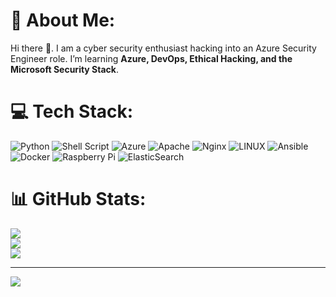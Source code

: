 # 💫 About Me:
Hi there 👋. I am a cyber security enthusiast hacking into an Azure Security Engineer role. I’m learning **Azure, DevOps, Ethical Hacking, and the Microsoft Security Stack**.


# 💻 Tech Stack:
![Python](https://img.shields.io/badge/python-3670A0?style=plastic&logo=python&logoColor=ffdd54) ![Shell Script](https://img.shields.io/badge/shell_script-%23121011.svg?style=plastic&logo=gnu-bash&logoColor=white) ![Azure](https://img.shields.io/badge/azure-%230072C6.svg?style=plastic&logo=azure-devops&logoColor=white) ![Apache](https://img.shields.io/badge/apache-%23D42029.svg?style=plastic&logo=apache&logoColor=white) ![Nginx](https://img.shields.io/badge/nginx-%23009639.svg?style=plastic&logo=nginx&logoColor=white) ![LINUX](https://img.shields.io/badge/Linux-FCC624?style=plastic&logo=linux&logoColor=black) ![Ansible](https://img.shields.io/badge/ansible-%231A1918.svg?style=plastic&logo=ansible&logoColor=white) ![Docker](https://img.shields.io/badge/docker-%230db7ed.svg?style=plastic&logo=docker&logoColor=white) ![Raspberry Pi](https://img.shields.io/badge/-RaspberryPi-C51A4A?style=plastic&logo=Raspberry-Pi) ![ElasticSearch](https://img.shields.io/badge/-ElasticSearch-005571?style=plastic&logo=elasticsearch)
# 📊 GitHub Stats:
![](https://github-readme-stats.vercel.app/api?username=imnhema&theme=radical&hide_border=false&include_all_commits=false&count_private=false)<br/>
![](https://github-readme-streak-stats.herokuapp.com/?user=imnhema&theme=radical&hide_border=false)<br/>
![](https://github-readme-stats.vercel.app/api/top-langs/?username=imnhema&theme=radical&hide_border=false&include_all_commits=false&count_private=false&layout=compact)





---
[![](https://visitcount.itsvg.in/api?id=imnhema&icon=0&color=0)](https://visitcount.itsvg.in)

